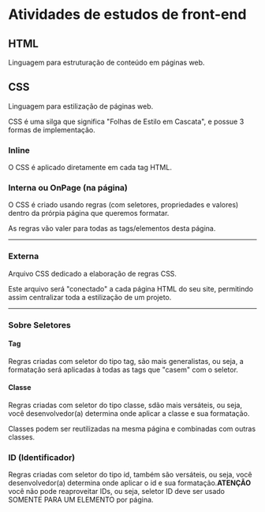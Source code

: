 # Atividades de estudos de front-end
 

 ## HTML

 Linguagem para estruturação de conteúdo em páginas web.


## CSS

Linguagem para estilização de páginas web.

CSS é uma silga que significa "Folhas de Estilo em Cascata", e possue 3 formas de implementação.

### Inline

O CSS é aplicado diretamente em cada tag HTML.

### Interna ou OnPage (na página)

O CSS é criado usando regras (com seletores, propriedades e valores) dentro da prórpia página que queremos formatar.

As regras vão valer para todas as tags/elementos desta página.

---
### Externa

Arquivo CSS dedicado a elaboração de regras CSS.

Este arquivo será "conectado" a cada página HTML do seu site, permitindo assim centralizar toda a estilização de um projeto.

---
### Sobre Seletores

#### Tag

Regras criadas com seletor do tipo tag, são mais generalistas, ou seja, a formatação será aplicadas à todas as tags que "casem" com o seletor.

#### Classe 

Regras criadas com seletor do tipo classe, sdão mais versáteis, ou seja, você desenvolvedor(a) determina onde aplicar a classe e sua formatação.

Classes podem ser reutilizadas na mesma página e combinadas com outras classes.

### ID (Identificador)

Regras criadas com seletor do tipo id, também são  versáteis, ou seja, você desenvolvedor(a) determina onde aplicar o id e sua formatação.**ATENÇÃO** você não pode reaproveitar IDs, ou seja, seletor ID deve ser usado SOMENTE PARA UM ELEMENTO por página.

